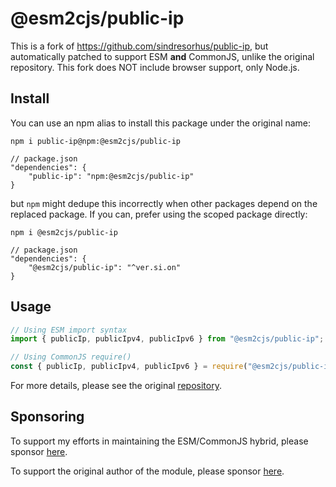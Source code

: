 # @esm2cjs/public-ip

This is a fork of https://github.com/sindresorhus/public-ip, but automatically patched to support ESM **and** CommonJS, unlike the original repository.
This fork does NOT include browser support, only Node.js.

## Install

You can use an npm alias to install this package under the original name:

```
npm i public-ip@npm:@esm2cjs/public-ip
```

```jsonc
// package.json
"dependencies": {
    "public-ip": "npm:@esm2cjs/public-ip"
}
```

but `npm` might dedupe this incorrectly when other packages depend on the replaced package. If you can, prefer using the scoped package directly:

```
npm i @esm2cjs/public-ip
```

```jsonc
// package.json
"dependencies": {
    "@esm2cjs/public-ip": "^ver.si.on"
}
```

## Usage

```js
// Using ESM import syntax
import { publicIp, publicIpv4, publicIpv6 } from "@esm2cjs/public-ip";

// Using CommonJS require()
const { publicIp, publicIpv4, publicIpv6 } = require("@esm2cjs/public-ip");
```

For more details, please see the original [repository](https://github.com/sindresorhus/public-ip).

## Sponsoring

To support my efforts in maintaining the ESM/CommonJS hybrid, please sponsor [here](https://github.com/sponsors/AlCalzone).

To support the original author of the module, please sponsor [here](https://github.com/sindresorhus/public-ip).
